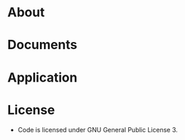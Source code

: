 # About

# Documents

# Application

# License
- Code is licensed under GNU General Public License 3.
